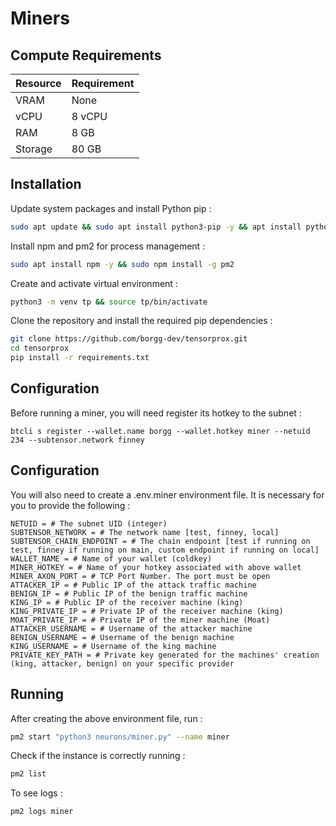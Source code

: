 # Miners

## Compute Requirements

| Resource      | Requirement       |
|---------------|-------------------|
| VRAM      | None              |
| vCPU      | 8 vCPU            |
| RAM       | 8 GB              |
| Storage   | 80 GB             |

## Installation

Update system packages and install Python pip :

```bash
sudo apt update && sudo apt install python3-pip -y && apt install python3-venv -y
```

Install npm and pm2 for process management :

```bash
sudo apt install npm -y && sudo npm install -g pm2 
```

Create and activate virtual environment :

```bash
python3 -m venv tp && source tp/bin/activate
```

Clone the repository and install the required pip dependencies :

```bash
git clone https://github.com/borgg-dev/tensorprox.git
cd tensorprox
pip install -r requirements.txt
```

## Configuration

Before running a miner, you will need register its hotkey to the subnet :

```text
btcli s register --wallet.name borgg --wallet.hotkey miner --netuid 234 --subtensor.network finney
```

## Configuration

You will also need to create a .env.miner environment file. It is necessary for you to provide the following :

```text
NETUID = # The subnet UID (integer)
SUBTENSOR_NETWORK = # The network name [test, finney, local]
SUBTENSOR_CHAIN_ENDPOINT = # The chain endpoint [test if running on test, finney if running on main, custom endpoint if running on local] 
WALLET_NAME = # Name of your wallet (coldkey) 
MINER_HOTKEY = # Name of your hotkey associated with above wallet
MINER_AXON_PORT = # TCP Port Number. The port must be open
ATTACKER_IP = # Public IP of the attack traffic machine
BENIGN_IP = # Public IP of the benign traffic machine
KING_IP = # Public IP of the receiver machine (king)
KING_PRIVATE_IP = # Private IP of the receiver machine (king)
MOAT_PRIVATE_IP = # Private IP of the miner machine (Moat)
ATTACKER_USERNAME = # Username of the attacker machine
BENIGN_USERNAME = # Username of the benign machine
KING_USERNAME = # Username of the king machine
PRIVATE_KEY_PATH = # Private key generated for the machines' creation (king, attacker, benign) on your specific provider
```

## Running

After creating the above environment file, run :

```bash
pm2 start "python3 neurons/miner.py" --name miner
```

Check if the instance is correctly running :

```bash
pm2 list 
```

To see logs :

```bash
pm2 logs miner
```